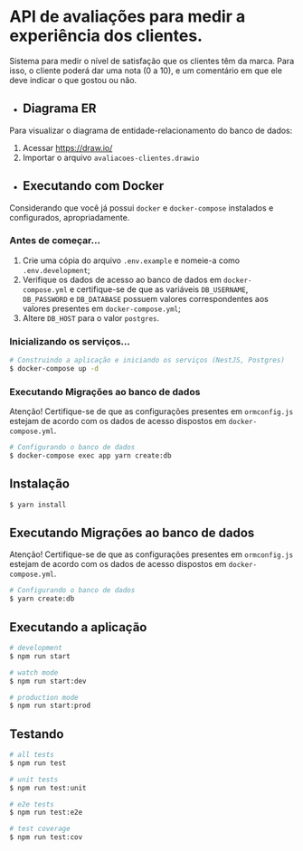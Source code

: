 # API de avaliações para medir a experiência dos clientes.

Sistema para medir o nível de satisfação que os clientes têm da marca. Para isso, o cliente poderá dar uma nota (0 a 10), e um comentário em que ele deve indicar o que gostou ou não.

- ## Diagrama ER

Para visualizar o diagrama de entidade-relacionamento do banco de dados:

1. Acessar https://draw.io/
2. Importar o arquivo `avaliacoes-clientes.drawio`

- ## Executando com Docker

Considerando que você já possui `docker` e `docker-compose` instalados e configurados, apropriadamente.

### Antes de começar...

1. Crie uma cópia do arquivo `.env.example` e nomeie-a como `.env.development`;
2. Verifique os dados de acesso ao banco de dados em `docker-compose.yml` e certifique-se de que as variáveis `DB_USERNAME`, `DB_PASSWORD` e `DB_DATABASE` possuem valores correspondentes aos valores presentes em `docker-compose.yml`;
3. Altere `DB_HOST` para o valor `postgres`.

### Inicializando os serviços...

```bash
# Construindo a aplicação e iniciando os serviços (NestJS, Postgres)
$ docker-compose up -d
```

### Executando Migrações ao banco de dados

Atenção! Certifique-se de que as configurações presentes em `ormconfig.js` estejam de acordo com os dados de acesso dispostos em `docker-compose.yml`.

```bash
# Configurando o banco de dados
$ docker-compose exec app yarn create:db
```

## Instalação

```bash
$ yarn install
```

## Executando Migrações ao banco de dados

Atenção! Certifique-se de que as configurações presentes em `ormconfig.js` estejam de acordo com os dados de acesso dispostos em `docker-compose.yml`.

```bash
# Configurando o banco de dados
$ yarn create:db
```

## Executando a aplicação

```bash
# development
$ npm run start

# watch mode
$ npm run start:dev

# production mode
$ npm run start:prod
```

## Testando

```bash
# all tests
$ npm run test

# unit tests
$ npm run test:unit

# e2e tests
$ npm run test:e2e

# test coverage
$ npm run test:cov
```
